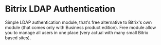 Bitrix LDAP Authentication
==============================

Simple LDAP authentication module, that's free alternative to Bitrix's own module (that comes only with Business product edition). Free module allow you to manage all users in one place (very actual with many small Bitrix based sites).